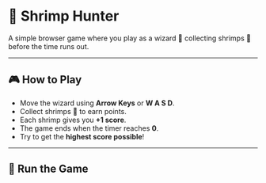 # 🧙 Shrimp Hunter

A simple browser game where you play as a wizard 🧙 collecting shrimps 🦐 before the time runs out.

---

## 🎮 How to Play
- Move the wizard using **Arrow Keys** or **W A S D**.
- Collect shrimps 🦐 to earn points.
- Each shrimp gives you **+1 score**.
- The game ends when the timer reaches **0**.
- Try to get the **highest score possible**!

---

## 🚀 Run the Game


